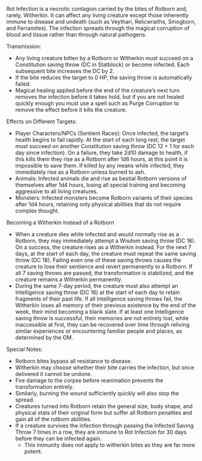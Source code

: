 Rot Infection is a necrotic contagion carried by the bites of Rotborn and, rarely, Witherkin. It can affect any living creature except those inherently immune to disease and undeath (such as Veythari, Relicwraiths, Smogborn, and Ferramites). The infection spreads through the magical corruption of blood and tissue rather than through natural pathogens.

Transmission:
- Any living creature bitten by a Rotborn or Witherkin must succeed on a Constitution saving throw (DC in Statblock) or become infected. Each subsequent bite increases the DC by 2. 
- If the bite reduces the target to 0 HP, the saving throw is automatically failed.
- Magical healing applied before the end of the creature’s next turn removes the infection before it takes hold, but if you are not healed quickly enough you must use a spell such as Purge Corruption to remove the effect before it kills the creature. 

Effects on Different Targets:
- Player Characters/NPCs (Sentient Races): Once infected, the target’s health begins to fail rapidly. At the start of each long rest, the target must succeed on another Constitution saving throw (DC 12 + 1 for each day since infection). On a failure, they take 2d10 damage to health, if this kills them they rise as a Rotborn after 1d6 hours, at this point it is impossible to save them. If killed by any means while infected, they immediately rise as a Rotborn unless burned to ash.
- Animals: Infected animals die and rise as bestial Rotborn versions of themselves after 1d4 hours, losing all special training and becoming aggressive to all living creatures.
- Monsters: Infected monsters become Rotborn variants of their species after 1d4 hours, retaining only physical abilities that do not require complex thought. 

Becoming a Witherkin Instead of a Rotborn
- When a creature dies while infected and would normally rise as a Rotborn, they may immediately attempt a Wisdom saving throw (DC 18). On a success, the creature rises as a Witherkin instead. For the next 7 days, at the start of each day, the creature must repeat the same saving throw (DC 18). Failing even one of these saving throws causes the creature to lose their sentience and revert permanently to a Rotborn. If all 7 saving throws are passed, the transformation is stabilized, and the creature remains a Witherkin permanently.
- During the same 7-day period, the creature must also attempt an Intelligence saving throw (DC 16) at the start of each day to retain fragments of their past life. If all Intelligence saving throws fail, the Witherkin loses all memory of their previous existence by the end of the week, their mind becoming a blank slate. If at least one Intelligence saving throw is successful, their memories are not entirely lost, while inaccessible at first, they can be recovered over time through reliving similar experiences or encountering familiar people and places, as determined by the GM.

Special Notes:
- Rotborn bites bypass all resistance to disease.
- Witherkin may choose whether their bite carries the infection, but once delivered it cannot be undone.
- Fire damage to the corpse before reanimation prevents the transformation entirely.
- Similarly, burning the wound sufficiently quickly will also stop the spread. 
- Creatures turned into Rotborn retain the general size, body shape, and physical stats of their original form but suffer all Rotborn penalties and gain all of the rotborn abilities.
- If a creature survives the infection through passing the Infected Saving Throw 7 times in a row, they are immune to Rot Infection for 30 days before they can be infected again.
	- This immunity does not apply to witherkin bites as they are far more potent.